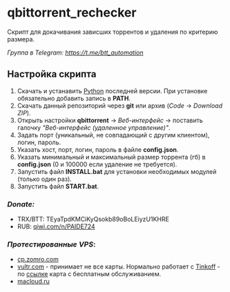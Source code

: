 # qbittorrent_rechecker

Скрипт для докачивания зависших торрентов и удаления по критерию размера.


_Группа в Telegram: https://t.me/btt_automation_

## Настройка скрипта
1. Скачать и устанавить [Python](https://www.python.org/downloads/) последней версии. При установке обязательно добавить запись в **PATH**.
2. Скачать данный репозиторий через **git** или архив (_Code_ -> _Download ZIP_).
3. Открыть настройки **qbittorrent** -> _Веб-интерфейс_ -> поставить галочку _"Веб-интерфейс (удаленное управление)"_.
4. Задать порт (уникальный, не совпадающий с другим клиентом), логин, пароль.
5. Указать хост, порт, логин, пароль в файле **config.json**.
6. Указать минимальный и максимальный размер торрента (гб) в **config.json** (0 и 100000 если удаление не требуется).
7. Запустить файл **INSTALL.bat** для установки необходимых модулей (только один раз).
8. Запустить файл **START.bat**.

### _Donate:_
* TRX/BTT: TEyaTpdKMCiKyQsokb89oBoLEiyzU1KHRE
* RUB: [qiwi.com/n/PAIDE724](QIWI)

### _Протестированные VPS_:
* [cp.zomro.com](https://zomro.com/?from=296803)
* [vultr.com](https://www.vultr.com/?ref=8883507) - принимает не все карты. Нормально работает с [Tinkoff](https://www.tinkoff.ru/sl/2HFYdv2GfO6) - по [ссылке](https://www.tinkoff.ru/sl/2HFYdv2GfO6) карта с бесплатным обслуживанием.
* [macloud.ru](https://macloud.ru/?partner=21x4zp5121)
